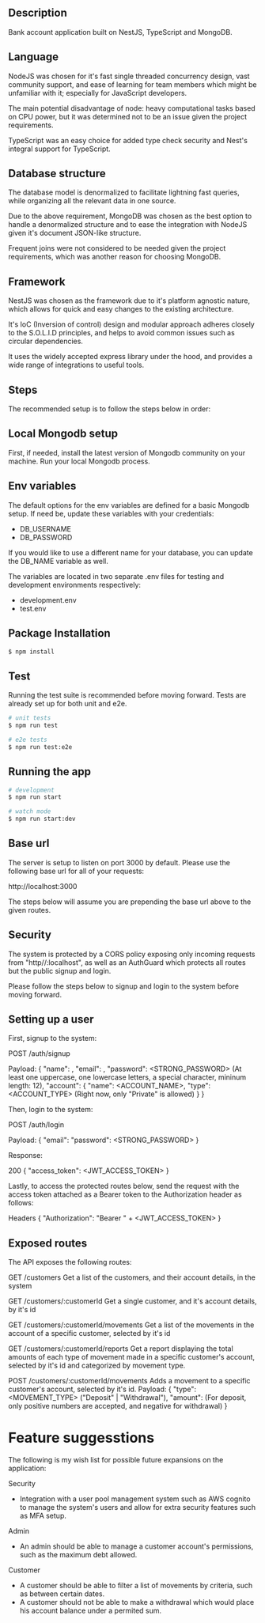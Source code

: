 ## Description

Bank account application built on NestJS, TypeScript and MongoDB.

## Language

NodeJS was chosen for it's fast single threaded concurrency design, vast community support,
and ease of learning for team members which might be unfamiliar with it; especially for JavaScript developers.

The main potential disadvantage of node: heavy computational tasks based on CPU power, but it was determined not to be an issue given the project requirements.

TypeScript was an easy choice for added type check security and Nest's integral support for TypeScript.

## Database structure

The database model is denormalized to facilitate lightning fast queries,
while organizing all the relevant data in one source.

Due to the above requirement, MongoDB was chosen as the best option to handle a denormalized structure and to ease the integration with NodeJS given it's document JSON-like structure.

Frequent joins were not considered to be needed given the project requirements,
which was another reason for choosing MongoDB.

## Framework

NestJS was chosen as the framework due to it's platform agnostic nature,
which allows for quick and easy changes to the existing architecture.

It's IoC (Inversion of control) design and modular approach adheres closely to the S.O.L.I.D principles,
and helps to avoid common issues such as circular dependencies.

It uses the widely accepted express library under the hood,
and provides a wide range of integrations to useful tools.

## Steps

The recommended setup is to follow the steps below in order:

## Local Mongodb setup

First, if needed, install the latest version of Mongodb community on your machine.
Run your local Mongodb process.

## Env variables

The default options for the env variables are defined for a basic Mongodb setup.
If need be, update these variables with your credentials:

- DB_USERNAME
- DB_PASSWORD

If you would like to use a different name for your database,
you can update the DB_NAME variable as well.

The variables are located in two separate .env files for testing and development environments respectively:

- development.env
- test.env

##  Package Installation

```bash
$ npm install
```

## Test

Running the test suite is recommended before moving forward.
Tests are already set up for both unit and e2e.

```bash
# unit tests
$ npm run test

# e2e tests
$ npm run test:e2e
```

## Running the app

```bash
# development
$ npm run start

# watch mode
$ npm run start:dev
```

## Base url

The server is setup to listen on port 3000 by default.
Please use the following base url for all of your requests:

http://localhost:3000

The steps below will assume you are prepending the base url above to the given routes.

## Security

The system is protected by a CORS policy exposing only incoming requests from "http//:localhost",
as well as an AuthGuard which protects all routes but the public signup and login.

Please follow the steps below to signup and login to the system before moving forward.

## Setting up a user

First, signup to the system:

POST /auth/signup

Payload:
{
    "name": <NAME>,
    "email": <EMAIL>,
    "password": <STRONG_PASSWORD> (At least one uppercase, one lowercase letters, a special character, mininum length: 12),
    "account": {
        "name": <ACCOUNT_NAME>,
        "type": <ACCOUNT_TYPE> (Right now, only "Private" is allowed)
    }
}

Then, login to the system:

POST /auth/login

Payload:
{
  "email": <EMAIL>
  "password": <STRONG_PASSWORD>
}

Response:

200
{
  "access_token": <JWT_ACCESS_TOKEN>
}

Lastly, to access the protected routes below, send the request with the access token attached as a Bearer token to the Authorization header as follows:

Headers
{
  "Authorization": "Bearer " + <JWT_ACCESS_TOKEN>
}

## Exposed routes

The API exposes the following routes:

GET /customers
  Get a list of the customers, and their account details, in the system

GET /customers/:customerId
  Get a single customer, and it's account details, by it's id

GET /customers/:customerId/movements
  Get a list of the movements in the account of a specific customer, selected by it's id

GET /customers/:customerId/reports
  Get a report displaying the total amounts of each type of movement made in a specific customer's account, selected by it's id and categorized by movement type.

POST /customers/:customerId/movements
  Adds a movement to a specific customer's account, selected by it's id.
  Payload:
  {
    "type": <MOVEMENT_TYPE> ("Deposit" | "Withdrawal"),
    "amount": <NUMBER> (For deposit, only positive numbers are accepted, and negative for withdrawal)
  }

# Feature suggesstions

The following is my wish list for possible future expansions on the application:

Security
- Integration with a user pool management system such as AWS cognito to manage the system's users and allow for extra security features such as MFA setup.

Admin
- An admin should be able to manage a customer account's permissions, such as the maximum debt allowed.

Customer
- A customer should be able to filter a list of movements by criteria, such as between certain dates.
- A customer should not be able to make a withdrawal which would place his account balance under a permited sum.
